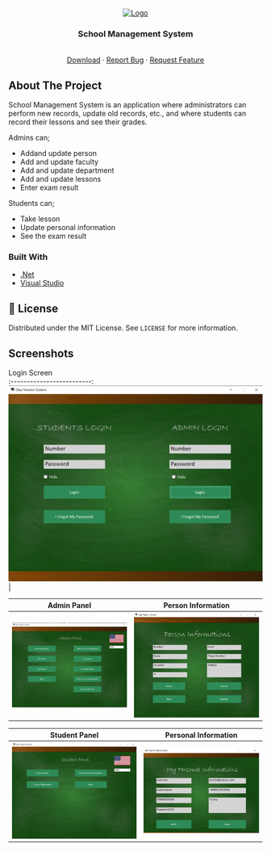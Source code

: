 <br />
<p align="center">
  <a href="https://github.com/BerkayOzturkCE/School-Management-System/tree/master/OkulYonetim">
    <img src="https://github.com/BerkayOzturkCE/School-Management-System/blob/master/OkulYonetim/WindowsFormsApp2/Screenshots/Icon1.ico" alt="Logo" width="400">
  </a>

  <h3 align="center">School Management System</h3>

  <p align="center">
    <br />
    <a href="https://github.com/BerkayOzturkCE/School-Management-System/tree/master/OkulYonetim">Download</a>
    ·
    <a href="https://github.com/BerkayOzturkCE/School-Management-System/issues">Report Bug</a>
    ·
    <a href="https://github.com/BerkayOzturkCE/School-Management-System/issues">Request Feature</a>
  </p>
</p>

## About The Project
School Management System is an application where administrators can perform new records, update old records, etc., and where students can record their lessons and see their grades.

Admins can;
- Addand update person
- Add and update faculty
- Add and update department
- Add and update lessons
- Enter exam result


Students can;
- Take lesson
- Update personal information
- See the exam result



### Built With

* [.Net](https://dotnet.microsoft.com/en-us/)
* [Visual Studio](https://visualstudio.microsoft.com/tr/)

## 📝 License

Distributed under the MIT License. See `LICENSE` for more information.

## Screenshots
Login Screen               
:-------------------------:
![](https://github.com/BerkayOzturkCE/School-Management-System/blob/master/OkulYonetim/WindowsFormsApp2/Screenshots/Login.png?raw=true)|


Admin Panel               |  Person Information
:-------------------------:|:-------------------------:
![](https://github.com/BerkayOzturkCE/School-Management-System/blob/master/OkulYonetim/WindowsFormsApp2/Screenshots/admin.png?raw=true)|![](https://github.com/BerkayOzturkCE/School-Management-System/blob/master/OkulYonetim/WindowsFormsApp2/Screenshots/personinfo.png?raw=true)|


Student Panel               |  Personal Information
:-------------------------:|:-------------------------:
![](https://github.com/BerkayOzturkCE/School-Management-System/blob/master/OkulYonetim/WindowsFormsApp2/Screenshots/student.png?raw=true)|![](https://github.com/BerkayOzturkCE/School-Management-System/blob/master/OkulYonetim/WindowsFormsApp2/Screenshots/mypersonalinfo.png?raw=true)|

